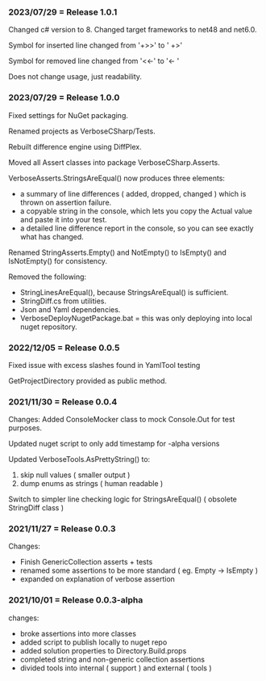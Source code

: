 ### 2023/07/29 = Release 1.0.1

Changed c# version to 8.  Changed target frameworks to net48 and net6.0.

Symbol for inserted line changed from '+>>' to ' +>'

Symbol for removed line changed from '<<-' to '<- '

Does not change usage, just readability.


### 2023/07/29 = Release 1.0.0

Fixed settings for NuGet packaging.

Renamed projects as VerboseCSharp/Tests.

Rebuilt difference engine using DiffPlex.

Moved all Assert classes into package VerboseCSharp.Asserts.

VerboseAsserts.StringsAreEqual() now produces three elements:
* a summary of line differences ( added, dropped, changed ) which is thrown on assertion failure.
* a copyable string in the console, which lets you copy the Actual value and paste it into your test.
* a detailed line difference report in the console, so you can see exactly what has changed.

Renamed StringAsserts.Empty() and NotEmpty() to IsEmpty() and IsNotEmpty() for consistency.

Removed the following:
* StringLinesAreEqual(), because StringsAreEqual() is sufficient.
* StringDiff.cs from utilities.
* Json and Yaml dependencies.
* VerboseDeployNugetPackage.bat = this was only deploying into local nuget repository.


### 2022/12/05 = Release 0.0.5

Fixed issue with excess slashes found in YamlTool testing

GetProjectDirectory provided as public method.


### 2021/11/30 = Release 0.0.4

Changes:
Added ConsoleMocker class to mock Console.Out for test purposes.

Updated nuget script to only add timestamp for -alpha versions

Updated VerboseTools.AsPrettyString() to:
1. skip null values ( smaller output )
1. dump enums as strings ( human readable )

Switch to simpler line checking logic for StringsAreEqual() ( obsolete StringDiff class )


### 2021/11/27 = Release 0.0.3

Changes:
* Finish GenericCollection asserts + tests
* renamed some assertions to be more standard ( eg.  Empty -> IsEmpty )
* expanded on explanation of verbose assertion


### 2021/10/01 = Release 0.0.3-alpha

changes:
* broke assertions into more classes
* added script to publish locally to nuget repo
* added solution properties to Directory.Build.props
* completed string and non-generic collection assertions
* divided tools into internal ( support ) and external ( tools )